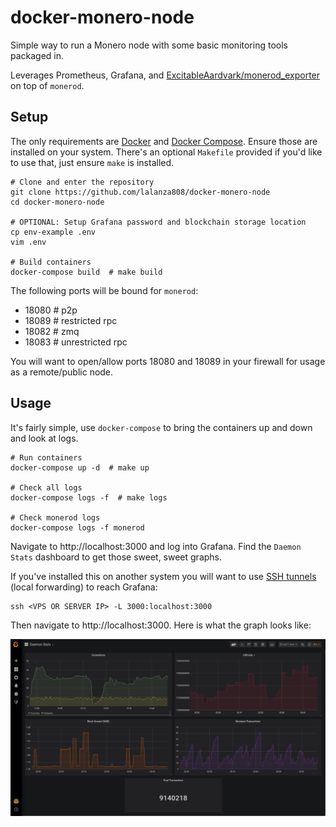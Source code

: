 # docker-monero-node

Simple way to run a Monero node with some basic monitoring tools packaged in.

Leverages Prometheus, Grafana, and [ExcitableAardvark/monerod_exporter](https://github.com/ExcitableAardvark/monerod_exporter.git) on top of `monerod`.

## Setup

The only requirements are [Docker](https://docs.docker.com/get-docker/) and [Docker Compose](https://docs.docker.com/compose/install/). Ensure those are installed on your system. There's an optional `Makefile` provided if you'd like to use that, just ensure `make` is installed.

```
# Clone and enter the repository
git clone https://github.com/lalanza808/docker-monero-node
cd docker-monero-node

# OPTIONAL: Setup Grafana password and blockchain storage location
cp env-example .env
vim .env

# Build containers
docker-compose build  # make build
```

The following ports will be bound for `monerod`:
- 18080   # p2p
- 18089   # restricted rpc
- 18082   # zmq
- 18083   # unrestricted rpc

You will want to open/allow ports 18080 and 18089 in your firewall for usage as a remote/public node.

## Usage

It's fairly simple, use `docker-compose` to bring the containers up and down and look at logs.

```
# Run containers
docker-compose up -d  # make up

# Check all logs
docker-compose logs -f  # make logs

# Check monerod logs
docker-compose logs -f monerod
```

Navigate to http://localhost:3000 and log into Grafana. Find the `Daemon Stats` dashboard to get those sweet, sweet graphs.

If you've installed this on another system you will want to use [SSH tunnels](https://www.ssh.com/ssh/tunneling/example) (local forwarding) to reach Grafana:

```
ssh <VPS OR SERVER IP> -L 3000:localhost:3000
```

Then navigate to http://localhost:3000. Here is what the graph looks like:

![](static/monerod_grafana.png)
